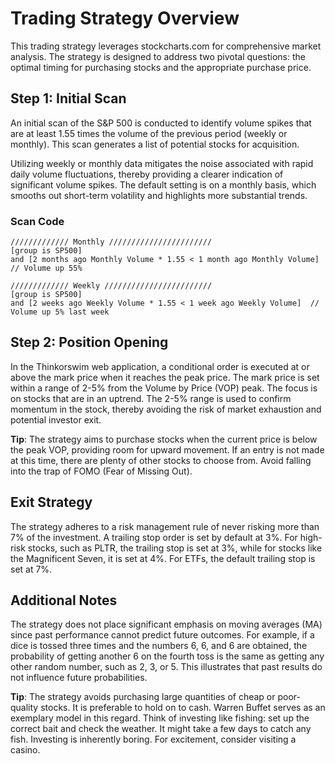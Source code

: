 # Trading Strategy Overview

This trading strategy leverages stockcharts.com for comprehensive market analysis. The strategy is designed to address two pivotal questions: the optimal timing for purchasing stocks and the appropriate purchase price.

## Step 1: Initial Scan
An initial scan of the S&P 500 is conducted to identify volume spikes that are at least 1.55 times the volume of the previous period (weekly or monthly). This scan generates a list of potential stocks for acquisition.

Utilizing weekly or monthly data mitigates the noise associated with rapid daily volume fluctuations, thereby providing a clearer indication of significant volume spikes. The default setting is on a monthly basis, which smooths out short-term volatility and highlights more substantial trends.

### Scan Code
```
///////////// Monthly ///////////////////////
[group is SP500]
and [2 months ago Monthly Volume * 1.55 < 1 month ago Monthly Volume]  // Volume up 55%

///////////// Weekly ////////////////////////
[group is SP500]
and [2 weeks ago Weekly Volume * 1.55 < 1 week ago Weekly Volume]  // Volume up 5% last week
```

## Step 2: Position Opening

In the Thinkorswim web application, a conditional order is executed at or above the mark price when it reaches the peak price. The mark price is set within a range of 2-5% from the Volume by Price (VOP) peak. The focus is on stocks that are in an uptrend. The 2-5% range is used to confirm momentum in the stock, thereby avoiding the risk of market exhaustion and potential investor exit.

**Tip**: The strategy aims to purchase stocks when the current price is below the peak VOP, providing room for upward movement. If an entry is not made at this time, there are plenty of other stocks to choose from. Avoid falling into the trap of FOMO (Fear of Missing Out).

## Exit Strategy

The strategy adheres to a risk management rule of never risking more than 7% of the investment. A trailing stop order is set by default at 3%. For high-risk stocks, such as PLTR, the trailing stop is set at 3%, while for stocks like the Magnificent Seven, it is set at 4%. For ETFs, the default trailing stop is set at 7%.

## Additional Notes

The strategy does not place significant emphasis on moving averages (MA) since past performance cannot predict future outcomes. For example, if a dice is tossed three times and the numbers 6, 6, and 6 are obtained, the probability of getting another 6 on the fourth toss is the same as getting any other random number, such as 2, 3, or 5. This illustrates that past results do not influence future probabilities.

**Tip**: The strategy avoids purchasing large quantities of cheap or poor-quality stocks. It is preferable to hold on to cash. Warren Buffet serves as an exemplary model in this regard. Think of investing like fishing: set up the correct bait and check the weather. It might take a few days to catch any fish. Investing is inherently boring. For excitement, consider visiting a casino.
